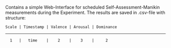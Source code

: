Contains a simple Web-Interface for scheduled Self-Assessment-Manikin measurements during the Experiment. 
The results are saved in .csv-file with structure:

	Scale | Timestamp | Valence | Arousal | Dominance
------------------------------------------------------------
	  1   |   time    |    2    |    3    |     2

